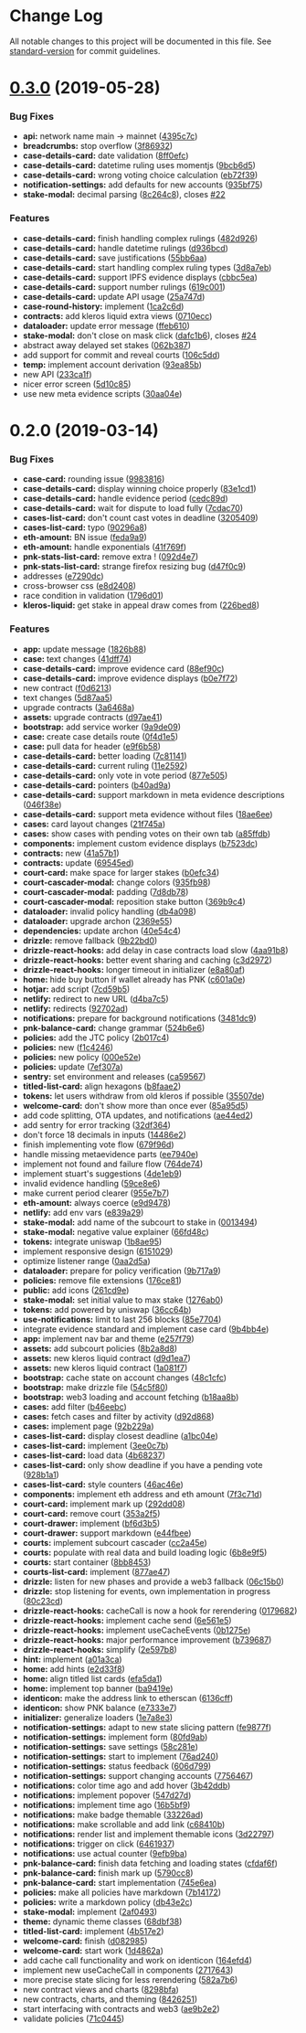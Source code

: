 # Change Log

All notable changes to this project will be documented in this file. See [standard-version](https://github.com/conventional-changelog/standard-version) for commit guidelines.

<a name="0.3.0"></a>

# [0.3.0](https://github.com/kleros/court/compare/v0.2.0...v0.3.0) (2019-05-28)

### Bug Fixes

- **api:** network name main -> mainnet ([4395c7c](https://github.com/kleros/court/commit/4395c7c))
- **breadcrumbs:** stop overflow ([3f86932](https://github.com/kleros/court/commit/3f86932))
- **case-details-card:** date validation ([8ff0efc](https://github.com/kleros/court/commit/8ff0efc))
- **case-details-card:** datetime ruling uses momentjs ([9bcb6d5](https://github.com/kleros/court/commit/9bcb6d5))
- **case-details-card:** wrong voting choice calculation ([eb72f39](https://github.com/kleros/court/commit/eb72f39))
- **notification-settings:** add defaults for new accounts ([935bf75](https://github.com/kleros/court/commit/935bf75))
- **stake-modal:** decimal parsing ([8c264c8](https://github.com/kleros/court/commit/8c264c8)), closes [#22](https://github.com/kleros/court/issues/22)

### Features

- **case-details-card:** finish handling complex rulings ([482d926](https://github.com/kleros/court/commit/482d926))
- **case-details-card:** handle datetime rulings ([d936bcd](https://github.com/kleros/court/commit/d936bcd))
- **case-details-card:** save justifications ([55bb6aa](https://github.com/kleros/court/commit/55bb6aa))
- **case-details-card:** start handling complex ruling types ([3d8a7eb](https://github.com/kleros/court/commit/3d8a7eb))
- **case-details-card:** support IPFS evidence displays ([cbbc5ea](https://github.com/kleros/court/commit/cbbc5ea))
- **case-details-card:** support number rulings ([619c001](https://github.com/kleros/court/commit/619c001))
- **case-details-card:** update API usage ([25a747d](https://github.com/kleros/court/commit/25a747d))
- **case-round-history:** implement ([1ca2c6d](https://github.com/kleros/court/commit/1ca2c6d))
- **contracts:** add kleros liquid extra views ([0710ecc](https://github.com/kleros/court/commit/0710ecc))
- **dataloader:** update error message ([ffeb610](https://github.com/kleros/court/commit/ffeb610))
- **stake-modal:** don't close on mask click ([dafc1b6](https://github.com/kleros/court/commit/dafc1b6)), closes [#24](https://github.com/kleros/court/issues/24)
- abstract away delayed set stakes ([062b387](https://github.com/kleros/court/commit/062b387))
- add support for commit and reveal courts ([106c5dd](https://github.com/kleros/court/commit/106c5dd))
- **temp:** implement account derivation ([93ea85b](https://github.com/kleros/court/commit/93ea85b))
- new API ([233ca1f](https://github.com/kleros/court/commit/233ca1f))
- nicer error screen ([5d10c85](https://github.com/kleros/court/commit/5d10c85))
- use new meta evidence scripts ([30aa04e](https://github.com/kleros/court/commit/30aa04e))

<a name="0.2.0"></a>

# 0.2.0 (2019-03-14)

### Bug Fixes

- **case-card:** rounding issue ([9983816](https://github.com/kleros/court/commit/9983816))
- **case-details-card:** display winning choice properly ([83e1cd1](https://github.com/kleros/court/commit/83e1cd1))
- **case-details-card:** handle evidence period ([cedc89d](https://github.com/kleros/court/commit/cedc89d))
- **case-details-card:** wait for dispute to load fully ([7cdac70](https://github.com/kleros/court/commit/7cdac70))
- **cases-list-card:** don't count cast votes in deadline ([3205409](https://github.com/kleros/court/commit/3205409))
- **cases-list-card:** typo ([90296a8](https://github.com/kleros/court/commit/90296a8))
- **eth-amount:** BN issue ([feda9a9](https://github.com/kleros/court/commit/feda9a9))
- **eth-amount:** handle exponentials ([41f769f](https://github.com/kleros/court/commit/41f769f))
- **pnk-stats-list-card:** remove extra ! ([092d4e7](https://github.com/kleros/court/commit/092d4e7))
- **pnk-stats-list-card:** strange firefox resizing bug ([d47f0c9](https://github.com/kleros/court/commit/d47f0c9))
- addresses ([e7290dc](https://github.com/kleros/court/commit/e7290dc))
- cross-browser css ([e8d2408](https://github.com/kleros/court/commit/e8d2408))
- race condition in validation ([1796d01](https://github.com/kleros/court/commit/1796d01))
- **kleros-liquid:** get stake in appeal draw comes from ([226bed8](https://github.com/kleros/court/commit/226bed8))

### Features

- **app:** update message ([1826b88](https://github.com/kleros/court/commit/1826b88))
- **case:** text changes ([41dff74](https://github.com/kleros/court/commit/41dff74))
- **case-details-card:** improve evidence card ([88ef90c](https://github.com/kleros/court/commit/88ef90c))
- **case-details-card:** improve evidence displays ([b0e7f72](https://github.com/kleros/court/commit/b0e7f72))
- new contract ([f0d6213](https://github.com/kleros/court/commit/f0d6213))
- text changes ([5d87aa5](https://github.com/kleros/court/commit/5d87aa5))
- upgrade contracts ([3a6468a](https://github.com/kleros/court/commit/3a6468a))
- **assets:** upgrade contracts ([d97ae41](https://github.com/kleros/court/commit/d97ae41))
- **bootstrap:** add service worker ([9a9de09](https://github.com/kleros/court/commit/9a9de09))
- **case:** create case details route ([0f4d1e5](https://github.com/kleros/court/commit/0f4d1e5))
- **case:** pull data for header ([e9f6b58](https://github.com/kleros/court/commit/e9f6b58))
- **case-details-card:** better loading ([7c81141](https://github.com/kleros/court/commit/7c81141))
- **case-details-card:** current ruling ([11e2592](https://github.com/kleros/court/commit/11e2592))
- **case-details-card:** only vote in vote period ([877e505](https://github.com/kleros/court/commit/877e505))
- **case-details-card:** pointers ([b40ad9a](https://github.com/kleros/court/commit/b40ad9a))
- **case-details-card:** support markdown in meta evidence descriptions ([046f38e](https://github.com/kleros/court/commit/046f38e))
- **case-details-card:** support meta evidence without files ([18ae6ee](https://github.com/kleros/court/commit/18ae6ee))
- **cases:** card layout changes ([21f745a](https://github.com/kleros/court/commit/21f745a))
- **cases:** show cases with pending votes on their own tab ([a85ffdb](https://github.com/kleros/court/commit/a85ffdb))
- **components:** implement custom evidence displays ([b7523dc](https://github.com/kleros/court/commit/b7523dc))
- **contracts:** new ([41a57b1](https://github.com/kleros/court/commit/41a57b1))
- **contracts:** update ([69545ed](https://github.com/kleros/court/commit/69545ed))
- **court-card:** make space for larger stakes ([b0efc34](https://github.com/kleros/court/commit/b0efc34))
- **court-cascader-modal:** change colors ([935fb98](https://github.com/kleros/court/commit/935fb98))
- **court-cascader-modal:** padding ([7d8db78](https://github.com/kleros/court/commit/7d8db78))
- **court-cascader-modal:** reposition stake button ([369b9c4](https://github.com/kleros/court/commit/369b9c4))
- **dataloader:** invalid policy handling ([db4a098](https://github.com/kleros/court/commit/db4a098))
- **dataloader:** upgrade archon ([2369e55](https://github.com/kleros/court/commit/2369e55))
- **dependencies:** update archon ([40e54c4](https://github.com/kleros/court/commit/40e54c4))
- **drizzle:** remove fallback ([9b22bd0](https://github.com/kleros/court/commit/9b22bd0))
- **drizzle-react-hooks:** add delay in case contracts load slow ([4aa91b8](https://github.com/kleros/court/commit/4aa91b8))
- **drizzle-react-hooks:** better event sharing and caching ([c3d2972](https://github.com/kleros/court/commit/c3d2972))
- **drizzle-react-hooks:** longer timeout in initializer ([e8a80af](https://github.com/kleros/court/commit/e8a80af))
- **home:** hide buy button if wallet already has PNK ([c601a0e](https://github.com/kleros/court/commit/c601a0e))
- **hotjar:** add script ([7cd59b5](https://github.com/kleros/court/commit/7cd59b5))
- **netlify:** redirect to new URL ([d4ba7c5](https://github.com/kleros/court/commit/d4ba7c5))
- **netlify:** redirects ([92702ad](https://github.com/kleros/court/commit/92702ad))
- **notifications:** prepare for background notifications ([3481dc9](https://github.com/kleros/court/commit/3481dc9))
- **pnk-balance-card:** change grammar ([524b6e6](https://github.com/kleros/court/commit/524b6e6))
- **policies:** add the JTC policy ([2b017c4](https://github.com/kleros/court/commit/2b017c4))
- **policies:** new ([f1c4246](https://github.com/kleros/court/commit/f1c4246))
- **policies:** new policy ([000e52e](https://github.com/kleros/court/commit/000e52e))
- **policies:** update ([7ef307a](https://github.com/kleros/court/commit/7ef307a))
- **sentry:** set environment and releases ([ca59567](https://github.com/kleros/court/commit/ca59567))
- **titled-list-card:** align hexagons ([b8faae2](https://github.com/kleros/court/commit/b8faae2))
- **tokens:** let users withdraw from old kleros if possible ([35507de](https://github.com/kleros/court/commit/35507de))
- **welcome-card:** don't show more than once ever ([85a95d5](https://github.com/kleros/court/commit/85a95d5))
- add code splitting, OTA updates, and notifications ([ae44ed2](https://github.com/kleros/court/commit/ae44ed2))
- add sentry for error tracking ([32df364](https://github.com/kleros/court/commit/32df364))
- don't force 18 decimals in inputs ([14486e2](https://github.com/kleros/court/commit/14486e2))
- finish implementing vote flow ([679f96d](https://github.com/kleros/court/commit/679f96d))
- handle missing metaevidence parts ([ee7940e](https://github.com/kleros/court/commit/ee7940e))
- implement not found and failure flow ([764de74](https://github.com/kleros/court/commit/764de74))
- implement stuart's suggestions ([4de1eb9](https://github.com/kleros/court/commit/4de1eb9))
- invalid evidence handling ([59ce8e6](https://github.com/kleros/court/commit/59ce8e6))
- make current period clearer ([955e7b7](https://github.com/kleros/court/commit/955e7b7))
- **eth-amount:** always coerce ([e9d9478](https://github.com/kleros/court/commit/e9d9478))
- **netlify:** add env vars ([e839a29](https://github.com/kleros/court/commit/e839a29))
- **stake-modal:** add name of the subcourt to stake in ([0013494](https://github.com/kleros/court/commit/0013494))
- **stake-modal:** negative value explainer ([66fd48c](https://github.com/kleros/court/commit/66fd48c))
- **tokens:** integrate uniswap ([1b8ae95](https://github.com/kleros/court/commit/1b8ae95))
- implement responsive design ([6151029](https://github.com/kleros/court/commit/6151029))
- optimize listener range ([0aa2d5a](https://github.com/kleros/court/commit/0aa2d5a))
- **dataloader:** prepare for policy verification ([9b717a9](https://github.com/kleros/court/commit/9b717a9))
- **policies:** remove file extensions ([176ce81](https://github.com/kleros/court/commit/176ce81))
- **public:** add icons ([261cd9e](https://github.com/kleros/court/commit/261cd9e))
- **stake-modal:** set initial value to max stake ([1276ab0](https://github.com/kleros/court/commit/1276ab0))
- **tokens:** add powered by uniswap ([36cc64b](https://github.com/kleros/court/commit/36cc64b))
- **use-notifications:** limit to last 256 blocks ([85e7704](https://github.com/kleros/court/commit/85e7704))
- integrate evidence standard and implement case card ([9b4bb4e](https://github.com/kleros/court/commit/9b4bb4e))
- **app:** implement nav bar and theme ([e257f79](https://github.com/kleros/court/commit/e257f79))
- **assets:** add subcourt policies ([8b2a8d8](https://github.com/kleros/court/commit/8b2a8d8))
- **assets:** new kleros liquid contract ([d9d1ea7](https://github.com/kleros/court/commit/d9d1ea7))
- **assets:** new kleros liquid contract ([1a081f7](https://github.com/kleros/court/commit/1a081f7))
- **bootstrap:** cache state on account changes ([48c1cfc](https://github.com/kleros/court/commit/48c1cfc))
- **bootstrap:** make drizzle file ([54c5f80](https://github.com/kleros/court/commit/54c5f80))
- **bootstrap:** web3 loading and account fetching ([b18aa8b](https://github.com/kleros/court/commit/b18aa8b))
- **cases:** add filter ([b46eebc](https://github.com/kleros/court/commit/b46eebc))
- **cases:** fetch cases and filter by activity ([d92d868](https://github.com/kleros/court/commit/d92d868))
- **cases:** implement page ([92b229a](https://github.com/kleros/court/commit/92b229a))
- **cases-list-card:** display closest deadline ([a1bc04e](https://github.com/kleros/court/commit/a1bc04e))
- **cases-list-card:** implement ([3ee0c7b](https://github.com/kleros/court/commit/3ee0c7b))
- **cases-list-card:** load data ([4b68237](https://github.com/kleros/court/commit/4b68237))
- **cases-list-card:** only show deadline if you have a pending vote ([928b1a1](https://github.com/kleros/court/commit/928b1a1))
- **cases-list-card:** style counters ([46ac46e](https://github.com/kleros/court/commit/46ac46e))
- **components:** implement eth address and eth amount ([7f3c71d](https://github.com/kleros/court/commit/7f3c71d))
- **court-card:** implement mark up ([292dd08](https://github.com/kleros/court/commit/292dd08))
- **court-card:** remove court ([353a2f5](https://github.com/kleros/court/commit/353a2f5))
- **court-drawer:** implement ([bf6d3b5](https://github.com/kleros/court/commit/bf6d3b5))
- **court-drawer:** support markdown ([e44fbee](https://github.com/kleros/court/commit/e44fbee))
- **courts:** implement subcourt cascader ([cc2a45e](https://github.com/kleros/court/commit/cc2a45e))
- **courts:** populate with real data and build loading logic ([6b8e9f5](https://github.com/kleros/court/commit/6b8e9f5))
- **courts:** start container ([8bb8453](https://github.com/kleros/court/commit/8bb8453))
- **courts-list-card:** implement ([877ae47](https://github.com/kleros/court/commit/877ae47))
- **drizzle:** listen for new phases and provide a web3 fallback ([06c15b0](https://github.com/kleros/court/commit/06c15b0))
- **drizzle:** stop listening for events, own implementation in progress ([80c23cd](https://github.com/kleros/court/commit/80c23cd))
- **drizzle-react-hooks:** cacheCall is now a hook for rerendering ([0179682](https://github.com/kleros/court/commit/0179682))
- **drizzle-react-hooks:** implement cache send ([6e561e5](https://github.com/kleros/court/commit/6e561e5))
- **drizzle-react-hooks:** implement useCacheEvents ([0b1275e](https://github.com/kleros/court/commit/0b1275e))
- **drizzle-react-hooks:** major performance improvement ([b739687](https://github.com/kleros/court/commit/b739687))
- **drizzle-react-hooks:** simplify ([2e597b8](https://github.com/kleros/court/commit/2e597b8))
- **hint:** implement ([a01a3ca](https://github.com/kleros/court/commit/a01a3ca))
- **home:** add hints ([e2d33f8](https://github.com/kleros/court/commit/e2d33f8))
- **home:** align titled list cards ([efa5da1](https://github.com/kleros/court/commit/efa5da1))
- **home:** implement top banner ([ba9419e](https://github.com/kleros/court/commit/ba9419e))
- **identicon:** make the address link to etherscan ([6136cff](https://github.com/kleros/court/commit/6136cff))
- **identicon:** show PNK balance ([e7333e7](https://github.com/kleros/court/commit/e7333e7))
- **initializer:** generalize loaders ([1e7a8e3](https://github.com/kleros/court/commit/1e7a8e3))
- **notification-settings:** adapt to new state slicing pattern ([fe9877f](https://github.com/kleros/court/commit/fe9877f))
- **notification-settings:** implement form ([80fd9ab](https://github.com/kleros/court/commit/80fd9ab))
- **notification-settings:** save settings ([58c281e](https://github.com/kleros/court/commit/58c281e))
- **notification-settings:** start to implement ([76ad240](https://github.com/kleros/court/commit/76ad240))
- **notification-settings:** status feedback ([606d799](https://github.com/kleros/court/commit/606d799))
- **notification-settings:** support changing accounts ([7756467](https://github.com/kleros/court/commit/7756467))
- **notifications:** color time ago and add hover ([3b42ddb](https://github.com/kleros/court/commit/3b42ddb))
- **notifications:** implement popover ([547d27d](https://github.com/kleros/court/commit/547d27d))
- **notifications:** implement time ago ([16b5bf9](https://github.com/kleros/court/commit/16b5bf9))
- **notifications:** make badge themable ([33226ad](https://github.com/kleros/court/commit/33226ad))
- **notifications:** make scrollable and add link ([c68410b](https://github.com/kleros/court/commit/c68410b))
- **notifications:** render list and implement themable icons ([3d22797](https://github.com/kleros/court/commit/3d22797))
- **notifications:** trigger on click ([6461937](https://github.com/kleros/court/commit/6461937))
- **notifications:** use actual counter ([9efb9ba](https://github.com/kleros/court/commit/9efb9ba))
- **pnk-balance-card:** finish data fetching and loading states ([cfdaf6f](https://github.com/kleros/court/commit/cfdaf6f))
- **pnk-balance-card:** finish mark up ([5790cc8](https://github.com/kleros/court/commit/5790cc8))
- **pnk-balance-card:** start implementation ([745e6ea](https://github.com/kleros/court/commit/745e6ea))
- **policies:** make all policies have markdown ([7b14172](https://github.com/kleros/court/commit/7b14172))
- **policies:** write a markdown policy ([db43e2c](https://github.com/kleros/court/commit/db43e2c))
- **stake-modal:** implement ([2af0493](https://github.com/kleros/court/commit/2af0493))
- **theme:** dynamic theme classes ([68dbf38](https://github.com/kleros/court/commit/68dbf38))
- **titled-list-card:** implement ([4b517e2](https://github.com/kleros/court/commit/4b517e2))
- **welcome-card:** finish ([d082985](https://github.com/kleros/court/commit/d082985))
- **welcome-card:** start work ([1d4862a](https://github.com/kleros/court/commit/1d4862a))
- add cache call functionality and work on identicon ([164efd4](https://github.com/kleros/court/commit/164efd4))
- implement new useCacheCall in components ([2717643](https://github.com/kleros/court/commit/2717643))
- more precise state slicing for less rerendering ([582a7b6](https://github.com/kleros/court/commit/582a7b6))
- new contract views and charts ([8298bfa](https://github.com/kleros/court/commit/8298bfa))
- new contracts, charts, and theming ([8426251](https://github.com/kleros/court/commit/8426251))
- start interfacing with contracts and web3 ([ae9b2e2](https://github.com/kleros/court/commit/ae9b2e2))
- validate policies ([71c0445](https://github.com/kleros/court/commit/71c0445))
